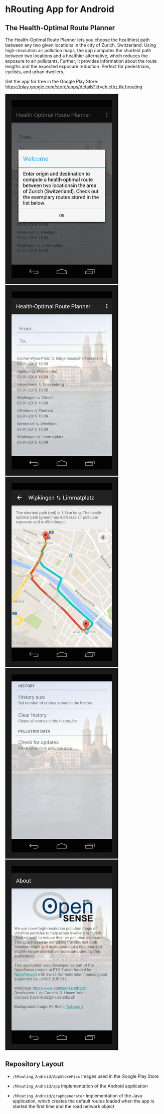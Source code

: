 hRouting App for Android
============
The Health-Optimal Route Planner
------------

The Health-Optimal Route Planner lets you choose the healthiest path between any two given locations in the city of Zurich, Switzerland.
Using high-resolution air pollution maps, the app computes the shortest path between two locations and a healthier alternative, which reduces the exposure to air pollutants.
Further, it provides information about the route lengths and the expected exposure reduction.
Perfect for pedestrians, cyclists, and urban dwellers.

Get the app for free in the Google Play Store: https://play.google.com/store/apps/details?id=ch.ethz.tik.hrouting

<img src="/AppStorePics/welcome.png" alt="Welcome box" width="320" height="568" border="20" />
<img src="/AppStorePics/myroute.png" alt="Route input" width="320" height="568" border="20" />
<img src="/AppStorePics/map.png" alt="Routes" width="320" height="568" border="20" />
<img src="/AppStorePics/settings.png" alt="Routes info" width="320" height="568" border="20" />
<img src="/AppStorePics/about.png" alt="History" width="320" height="568" border="20" />

Repository Layout
------------
* `/hRouting_Android/AppStorePics` Images used in the Google Play Store

* `/hRouting_Android/app` Implementation of the Android application

* `/hRouting_Android/graphgenerator` Implementation of the Java application, which creates the default routes loaded when the app is started the first time and the road network object
